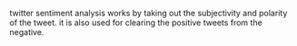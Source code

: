 twitter sentiment analysis works by taking out the subjectivity and polarity of the tweet.
it is also used for clearing the positive tweets from the negative.
